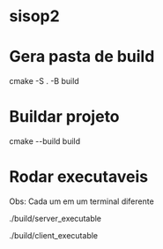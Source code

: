 # sisop2

# Gera pasta de build
cmake -S . -B build

# Buildar projeto
cmake --build build

# Rodar executaveis
Obs: Cada um em um terminal diferente

./build/server_executable

./build/client_executable